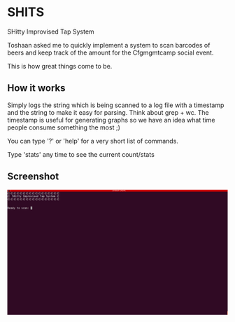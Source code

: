 # SHITS
SHitty Improvised Tap System

Toshaan asked me to quickly implement a system to scan barcodes of beers and keep track of the amount for the Cfgmgmtcamp social event.

This is how great things come to be.

## How it works
Simply logs the string which is being scanned to a log file with a timestamp and the string to make it easy for parsing.
Think about grep + wc.
The timestamp is useful for generating graphs so we have an idea what time people consume something the most ;)

You can type '?' or 'help' for a very short list of commands.

Type 'stats' any time to see the current count/stats

## Screenshot

![screenshot](https://raw.githubusercontent.com/carroarmato0/SHITS/master/resources/screenshot.png)
